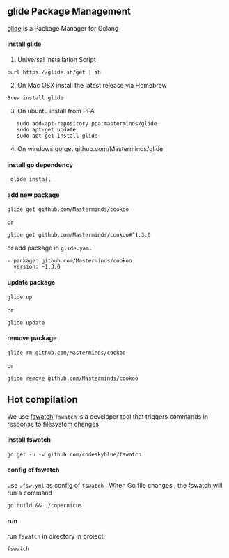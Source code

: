 

## glide Package Management
[glide](https://github.com/Masterminds/glide) is a Package Manager for Golang

#### install glide
 1. Universal Installation Script
 ```
 curl https://glide.sh/get | sh
 ```
 2. On Mac OSX install the latest release via Homebrew
 ```
 Brew install glide
 ```
 3. On ubuntu install from PPA
 ```
    sudo add-apt-repository ppa:masterminds/glide
    sudo apt-get update
    sudo apt-get install glide
   ```
 4. On windows
    go get github.com/Masterminds/glide

#### install go dependency
```
 glide install
```
#### add new package
```
glide get github.com/Masterminds/cookoo
```
or
```
glide get github.com/Masterminds/cookoo#^1.3.0
```
or add package in `glide.yaml`
```
- package: github.com/Masterminds/cookoo
  version: ~1.3.0
```
#### update package
```
glide up
```
or
```
glide update
```
#### remove package
```
glide rm github.com/Masterminds/cookoo
```
or
```
glide remove github.com/Masterminds/cookoo
```
## Hot compilation
We use [fswatch](https://github.com/codeskyblue/fswatch),`fswatch` is a developer tool that triggers commands in response to filesystem changes
#### install fswatch
```
go get -u -v github.com/codeskyblue/fswatch
```
#### config of fswatch
use `.fsw.yml` as config of `fswatch` , When Go file changes , the fswatch will run a command
```
go build && ./copernicus
```
#### run
run `fswatch` in directory in project:
```
fswatch
```
